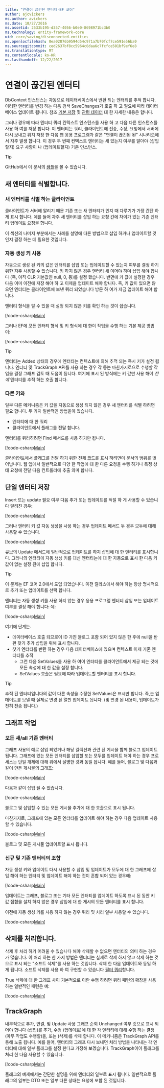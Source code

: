 ```yaml
---
title: "연결이 끊긴된 엔터티-EF 코어"
author: ajcvickers
ms.author: avickers
ms.date: 10/27/2016
ms.assetid: 2533b195-d357-4056-b0e0-8698971bc3b0
ms.technology: entity-framework-core
uid: core/saving/disconnected-entities
ms.openlocfilehash: 0ea02876b9594d54c971a7b70fcf7ce591e56ba0
ms.sourcegitcommit: ced2637bf8cc5964c6daa6c7fcfce501bf9ef6e8
ms.translationtype: MT
ms.contentlocale: ko-KR
ms.lasthandoff: 12/22/2017
---
```

# <a name="disconnected-entities"></a>연결이 끊긴된 엔터티

DbContext 인스턴스는 자동으로 데이터베이스에서 반환 되는 엔터티를 추적 합니다. 이러한 엔터티를 변경 하는 다음 검색 SaveChanges가 호출 하 고 필요에 따라 데이터베이스 업데이트 됩니다. 참조 [기본 저장](basic.md) 및 [관련 데이터](related-data.md) 대 한 자세한 내용은 합니다.

그러나 경우에 따라 엔터티 쿼리 컨텍스트 인스턴스를 사용 하 고 다음 다른 인스턴스를 사용 하 여를 저장 합니다. 이 엔터티는 쿼리, 클라이언트에 전송, 수정, 요청에서 서버에 다시 보내고 위치 저장 한 다음 웹 응용 프로그램과 같은 "연결이 끊긴된 된" 시나리오에서 자주 발생 합니다. 이 경우 두 번째 컨텍스트 엔터티는 새 있는지 여부를 알아야 (삽입할지) 요구 사항이 나 (업데이트할지) 기존 인스턴스.

> [!TIP]  
> GitHub에서 이 문서의 [샘플](https://github.com/aspnet/EntityFramework.Docs/tree/master/samples/core/Saving/Saving/Disconnected/)을 볼 수 있습니다.

## <a name="identifying-new-entities"></a>새 엔터티를 식별합니다.

### <a name="client-identifies-new-entities"></a>새 엔터티를 식별 하는 클라이언트

클라이언트가 서버에 알리기 때문 기존 또는 새 엔터티가 인지 때 다루기가 가장 간단 하 게 표시 합니다. 예를 들어 자주 새 엔터티를 삽입 하는 요청 간에 차이가 있는 기존 엔터티 업데이트 요청을 합니다.

이 섹션의 나머지 부분에서는 사례를 설명에 다른 방법으로 삽입 하거나 업데이트할 것인지 결정 하는 데 필요한 것입니다.

### <a name="with-auto-generated-keys"></a>자동 생성 키 사용

자동으로 생성 된 키의 값은 엔터티를 삽입 또는 업데이트할 수 있는지 여부를 결정 하기 위한 자주 사용할 수 있습니다. 키 하지 않은 경우 엔터티 새 이어야 하며 삽입 해야 합니다 (즉, 아직 CLR 기본값인 null, 0, 등)를 설정 했습니다. 반면에 키 값에 설정한 경우 다음 이미 이전에 저장 해야 하 고 이제을 업데이트 해야 합니다. 즉, 키 값이 있으면 않으면 엔터티는 클라이언트에 보낸 쿼리 되었습니다 방문 하 여가 지금 업데이트 해야 합니다.

엔터티 형식을 알 수 있을 때 설정 되지 않은 키를 확인 하는 것이 쉽습니다.

[!code-csharp[Main](../../../samples/core/Saving/Saving/Disconnected/Sample.cs#IsItNewSimple)]

그러나 EF에 모든 엔터티 형식 및 키 형식에 대 한이 작업을 수행 하는 기본 제공 방법이:

[!code-csharp[Main](../../../samples/core/Saving/Saving/Disconnected/Sample.cs#IsItNewGeneral)]

> [!TIP]  
> 엔터티는 Added 상태의 경우에 엔터티는 컨텍스트에 의해 추적 되는 즉시 키가 설정 됩니다. 엔터티 및 TrackGraph API를 사용 하는 경우 각 등는 마찬가지로으로 수행할 작업을 결정 그래프 검토 때 도움이 됩니다. 여기에 표시 된 방식에는 키 값만 사용 해야 _전에_ 엔터티를 추적 하는 호출 합니다.

### <a name="with-other-keys"></a>다른 키와

일부 다른 메커니즘은 키 값을 자동으로 생성 되지 않은 경우 새 엔터티를 식별 하려면 필요 합니다. 두 가지 일반적인 방법을이 있습니다.
 * 엔터티에 대 한 쿼리
 * 클라이언트에서 플래그를 전달 합니다.

엔터티를 쿼리하려면 Find 메서드를 사용 하기만 됩니다.

[!code-csharp[Main](../../../samples/core/Saving/Saving/Disconnected/Sample.cs#IsItNewQuery)]

클라이언트에서 플래그를 전달 하기 위한 전체 코드를 표시 하려면이 문서의 범위를 벗어납니다. 웹 앱에서 일반적으로 다양 한 작업에 대 한 다른 요청을 수행 하거나 특정 상태 요청에 전달 다음 컨트롤러에 추출 의미 합니다.

## <a name="saving-single-entities"></a>단일 엔터티 저장

Insert 또는 update 필요 여부 다음 추가 또는 업데이트를 적절 하 게 사용할 수 있습니다 알려진 경우:

[!code-csharp[Main](../../../samples/core/Saving/Saving/Disconnected/Sample.cs#InsertAndUpdateSingleEntity)]

그러나 엔터티 키 값 자동 생성을 사용 하는 경우 업데이트 메서드 두 경우 모두에 대해 사용할 수 있습니다.

[!code-csharp[Main](../../../samples/core/Saving/Saving/Disconnected/Sample.cs#InsertOrUpdateSingleEntity)]

큐브의 Update 메서드에 일반적으로 업데이트를 하지 삽입에 대 한 엔터티를 표시합니다. 그러나의 엔터티에 자동 생성 키를 대신 엔터티는에 대 한 자동으로 표시 한 다음 키 값이 없는 설정 된에 삽입 합니다.

> [!TIP]  
> 이 문제는 EF 코어 2.0에서 도입 되었습니다. 이전 릴리스에서 해야 하는 항상 명시적으로 추가 또는 업데이트를 선택 합니다.

엔터티는 자동 생성 키를 사용 하지 않는 경우 응용 프로그램 엔터티 삽입 또는 업데이트 여부를 결정 해야 합니다: 예:

[!code-csharp[Main](../../../samples/core/Saving/Saving/Disconnected/Sample.cs#InsertOrUpdateSingleEntityWithFind)]

여기에 단계는.
* 데이터베이스 호출 되므로이 ID 가진 블로그 포함 되어 있지 않은 한 후에 null을 반환 찾기 추가 삽입을 위해 표시 합니다.
* 찾기 엔터티를 반환 하는 경우 다음 데이터베이스에 있으며 컨텍스트 이제 기존 엔터티를 추적
  * 그런 다음 SetValues를 사용 하 여이 엔터티를 클라이언트에서 제공 되는 것에 모든 속성에 대 한 값을 설정 합니다.
  * SetValues 호출은 필요에 따라 업데이트할 엔터티를 표시 합니다.

> [!TIP]  
> 추적 된 엔터티입니다의 값이 다른 속성을 수정한 SetValues은 표시만 합니다. 즉,는 업데이트를 보낼 때 실제로 변경 된 열만 업데이트 됩니다. (및 변경 된 내용이, 업데이트가 전혀 전송 됩니다.)

## <a name="working-with-graphs"></a>그래프 작업

### <a name="all-newall-existing-entities"></a>모든 새/all 기존 엔터티

그래프 사용의 예로 삽입 되었거나 해당 컬렉션과 관련 된 게시물 함께 블로그 업데이트 됩니다. 그래프에 있는 모든 엔터티를 삽입할 또는 모두를 업데이트 해야 하는 경우 프로세스는 단일 개체에 대해 위에서 설명한 것과 동일 됩니다. 예를 들어, 블로그 및 다음과 같이 만든 게시물의 그래프:

[!code-csharp[Main](../../../samples/core/Saving/Saving/Disconnected/Sample.cs#CreateBlogAndPosts)]

다음과 같이 삽입 될 수 있습니다.

[!code-csharp[Main](../../../samples/core/Saving/Saving/Disconnected/Sample.cs#InsertGraph)]

블로그 및 삽입할 수 있는 모든 게시물 추가에 대 한 호출으로 표시 됩니다.

마찬가지로, 그래프에 있는 모든 엔터티를 업데이트 해야 하는 경우 다음 업데이트 사용할 수 있습니다.

[!code-csharp[Main](../../../samples/core/Saving/Saving/Disconnected/Sample.cs#UpdateGraph)]

블로그 및 모든 게시물 업데이트할 표시 됩니다.

### <a name="mix-of-new-and-existing-entities"></a>신규 및 기존 엔터티의 조합

자동 생성 키와 업데이트 다시 사용할 수 삽입 및 업데이트가 모두에 대 한 그래프에 삽입 해야 하는 엔터티 및 업데이트 해야 하는 것이 혼합 되어 있는 경우에:

[!code-csharp[Main](../../../samples/core/Saving/Saving/Disconnected/Sample.cs#InsertOrUpdateGraph)]

업데이트는 그래프, 블로그 또는 기타 모든 엔터티를 업데이트 하도록 표시 된 동안 키 값 집합을 설치 하지 않은 경우 삽입에 대 한 게시의 모든 엔터티를 표시 합니다.

이전에 자동 생성 키를 사용 하지 않는 경우 쿼리 및 처리 일부 사용할 수 있습니다.

[!code-csharp[Main](../../../samples/core/Saving/Saving/Disconnected/Sample.cs#InsertOrUpdateGraphWithFind)]

## <a name="handling-deletes"></a>삭제를 처리합니다.

삭제 후 처리 하기 어려울 수 있습니다 해야 삭제할 수 없으면 엔터티의 의미 하는 경우가 많습니다. 이 처리 하는 한 가지 방법은 엔터티는 실제로 삭제 하지 않고 삭제 하는 것으로 표시 되는 "소프트 삭제"를 사용 하는 것입니다. 삭제 한 다음 업데이트와 동일 하 게 됩니다. 소프트 삭제를 사용 하 여 구현할 수 있습니다 [필터 쿼리](xref:core/querying/filters)합니다.

True 삭제에 대 한 그래프 차이 기본적으로 이란 수행 하려면 쿼리 패턴의 확장을 사용 하는 일반적인 패턴은 예:

[!code-csharp[Main](../../../samples/core/Saving/Saving/Disconnected/Sample.cs#InsertUpdateOrDeleteGraphWithFind)]

## <a name="trackgraph"></a>TrackGraph

내부적으로 추가, 연결, 및 Update 사용 그래프 순회 Unchanged 여부 것으로 표시 되어야 합니다 (삽입)를 추가, 수정 (업데이트)에 대 한 각 엔터티에 대해 수행 하는 결정 (아무 작업도 수행할)을, 또는 (삭제)를 삭제 합니다. 이 메커니즘은 TrackGraph API를 통해 노출 됩니다. 예를 들어, 엔터티의 그래프 다시 보내면 처리 방법을 나타내는 각 엔터티에 대해 일부 플래그를 설정 한다고 가정해 보겠습니다. TrackGraph이이 플래그를 처리 한 다음 사용할 수 있습니다.

[!code-csharp[Main](../../../samples/core/Saving/Saving/Disconnected/Sample.cs#TrackGraph)]

플래그의 예제에서는 간단한 설명을 위해 엔터티의 일부로 표시 됩니다. 일반적으로 플래그의 일부는 DTO 또는 일부 다른 상태는 요청에 포함 된 것입니다.
